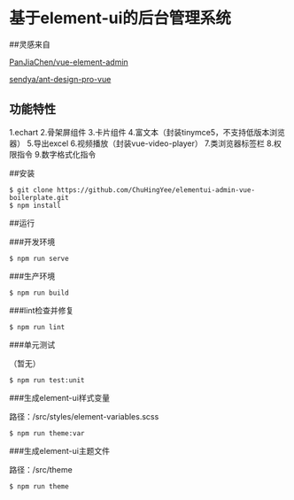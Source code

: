 # 基于element-ui的后台管理系统


##灵感来自

[PanJiaChen/vue-element-admin](https://github.com/PanJiaChen/vue-element-admin)

[sendya/ant-design-pro-vue](https://github.com/sendya/ant-design-pro-vue)


## 功能特性

1.echart
2.骨架屏组件
3.卡片组件
4.富文本（封装tinymce5，不支持低版本浏览器）
5.导出excel
6.视频播放（封装vue-video-player）
7.类浏览器标签栏
8.权限指令
9.数字格式化指令


##安装

```shell
$ git clone https://github.com/ChuHingYee/elementui-admin-vue-boilerplate.git
$ npm install
```

##运行

###开发环境

```shell
$ npm run serve
```
###生产环境

```shell
$ npm run build
```
###lint检查并修复

```shell
$ npm run lint
```

###单元测试

（暂无）
```shell
$ npm run test:unit
```

###生成element-ui样式变量

路径：/src/styles/element-variables.scss
```shell
$ npm run theme:var
```

###生成element-ui主题文件

路径：/src/theme
```shell
$ npm run theme
```
